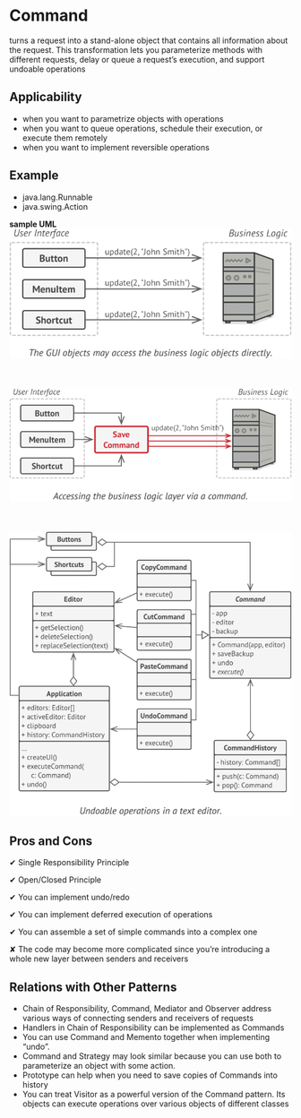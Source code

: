 # **Command**
turns a request into a stand-alone object that contains all information about the request. This transformation lets you parameterize methods with different requests, delay or queue a request’s execution, and support undoable operations

## Applicability
- when you want to parametrize objects with operations
- when you want to queue operations, schedule their execution, or execute them remotely
- when you want to implement reversible operations

## Example
- java.lang.Runnable
- java.swing.Action

**sample UML**
![Command sample UML](command1.png "Command sample UML")<br/><br/><br/><br/>
![Command sample UML](command2.png "Command sample UML")<br/><br/><br/><br/>
![Command sample UML](command3.png "Command sample UML")

## Pros and Cons
✔ Single Responsibility Principle

✔ Open/Closed Principle

✔ You can implement undo/redo

✔ You can implement deferred execution of operations

✔ You can assemble a set of simple commands into a complex one

✘ The code may become more complicated since you’re introducing a whole new layer between senders and receivers

## Relations with Other Patterns
- Chain of Responsibility, Command, Mediator and Observer address various ways of connecting senders and receivers of requests
- Handlers in Chain of Responsibility can be implemented as Commands
- You can use Command and Memento together when implementing “undo”.
- Command and Strategy may look similar because you can use both to parameterize an object with some action.
- Prototype can help when you need to save copies of Commands into history
- You can treat Visitor as a powerful version of the Command pattern. Its objects can execute operations over various objects of different classes





